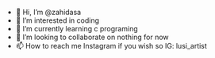 - 👋 Hi, I’m @zahidasa
- 👀 I’m interested in coding
- 🌱 I’m currently learning c programing 
- 💞️ I’m looking to collaborate on nothing for now
- 📫 How to reach me Instagram if you wish so IG: lusi_artist

<!---
zahidasa/zahidasa is a ✨ special ✨ repository because its `README.md` (this file) appears on your GitHub profile.
You can click the Preview link to take a look at your changes.
--->
